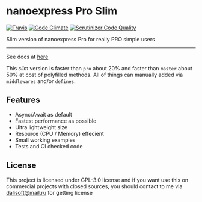 # nanoexpress Pro Slim

[![Travis](https://img.shields.io/travis/nanoexpress/pro-slim.svg)](http://github.com/nanoexpress/pro-slim)
[![Code Climate](https://codeclimate.com/github/nanoexpress/pro-slim/badges/gpa.svg)](https://codeclimate.com/github/nanoexpress/pro-slim)
[![Scrutinizer Code Quality](https://scrutinizer-ci.com/g/nanoexpress/pro-slim/badges/quality-score.png?b=master)](https://scrutinizer-ci.com/g/nanoexpress/pro-slim/?branch=master)

Slim version of nanoexpress Pro for really PRO simple users

---

See docs at [here](https://github.com/nanoexpress/pro-slim/blob/master/docs/index.md)

This _slim_ version is faster than `pro` about 20% and faster than `master` about 50% at cost of polyfilled methods.
All of things can manually added via `middlewares` and/or `defines`.

## Features

- Async/Await as default
- Fastest performance as possible
- Ultra lightweight size
- Resource (CPU / Memory) effecient
- Small working examples
- Tests and CI checked code

## License

This project is licensed under GPL-3.0 license and if you want use this on commercial projects with closed sources, you should contact to me via dalisoft@mail.ru for getting license
